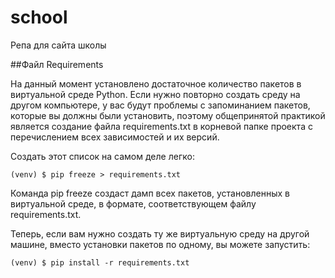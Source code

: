 # school
Репа для сайта школы

##Файл Requirements

На данный момент установлено достаточное количество пакетов в виртуальной среде Python.
Если нужно повторно создать среду на другом компьютере, у вас будут проблемы с запоминанием пакетов,
которые вы должны были установить, поэтому общепринятой практикой является создание файла requirements.txt
в корневой папке проекта с перечислением всех зависимостей и их версий.

Создать этот список на самом деле легко:
```console
(venv) $ pip freeze > requirements.txt
```
Команда pip freeze создаст дамп всех пакетов, установленных в виртуальной среде, в формате, соответствующем файлу
requirements.txt.

Теперь, если вам нужно создать ту же виртуальную среду на другой машине, вместо установки пакетов по одному,
вы можете запустить:
```console
(venv) $ pip install -r requirements.txt
```